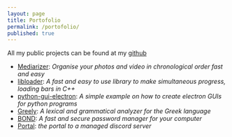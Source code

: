 ```yaml
---
layout: page
title: Portofolio
permalink: /portofolio/
published: true
---
```


<div class="page" markdown="1">

All my public projects can be found at my <a href="https://github.com/keybraker">github</a><br>

* [Mediarizer](https://github.com/keybraker/Mediarizer):
_Organise your photos and video in chronological order fast and easy_ <br>
* [libloader](https://github.com/keybraker/libloader):
_A fast and easy to use library to make simultaneous progress, loading bars in C++_ <br>
* [python-gui-electron](https://github.com/keybraker/python-gui-electron):
_A simple example on how to create electron GUIs for python programs_ <br>
* [Greely](https://github.com/keybraker/Greely):
_A lexical and grammatical analyzer for the Greek language_ <br>
* [BOND](https://github.com/keybraker/BOND):
_A fast and secure password manager for your computer_ <br>
* [Portal](https://discord.com/api/oauth2/authorize?client_id=704400876860735569&permissions=8&redirect_uri=http%3A%2F%2Fwww.localhost%3A4000%2Fpremium%2F&scope=bot):
_the portal to a managed discord server_ <br>

</div>
